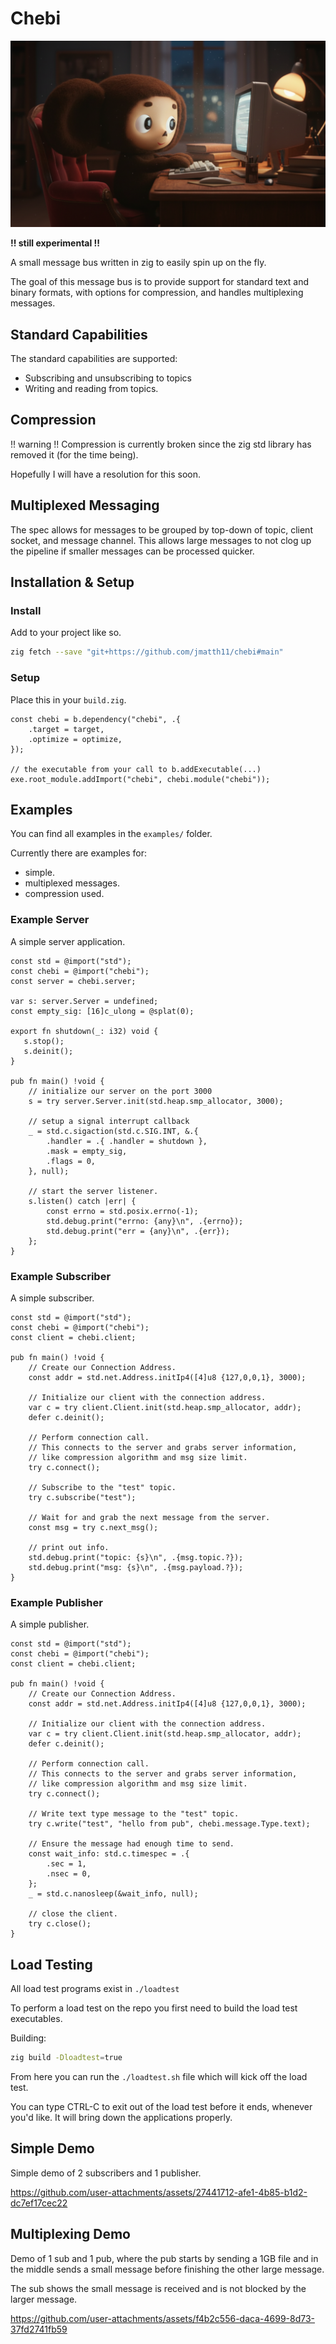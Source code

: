 # Chebi

![cheburashka typing on a computer](refs/chebi-logo.png "Chebi")

**!! still experimental !!**

A small message bus written in zig to easily spin up on the fly.

The goal of this message bus is to provide support for standard text and binary
formats, with options for compression, and handles multiplexing messages.

## Standard Capabilities

The standard capabilities are supported:
- Subscribing and unsubscribing to topics
- Writing and reading from topics.

## Compression

!! warning !!
Compression is currently broken since the
zig std library has removed it (for the time being).

Hopefully I will have a resolution for this soon.

## Multiplexed Messaging

The spec allows for messages to be grouped by top-down of topic, client socket, and message channel.
This allows large messages to not clog up the pipeline if smaller messages can be processed quicker.

## Installation & Setup

### Install

Add to your project like so.
```bash
zig fetch --save "git+https://github.com/jmatth11/chebi#main"
```

### Setup

Place this in your `build.zig`.

```zig
const chebi = b.dependency("chebi", .{
    .target = target,
    .optimize = optimize,
});

// the executable from your call to b.addExecutable(...)
exe.root_module.addImport("chebi", chebi.module("chebi"));
```

## Examples

You can find all examples in the `examples/` folder.

Currently there are examples for:

- simple.
- multiplexed messages.
- compression used.

### Example Server

A simple server application.

```zig
const std = @import("std");
const chebi = @import("chebi");
const server = chebi.server;

var s: server.Server = undefined;
const empty_sig: [16]c_ulong = @splat(0);

export fn shutdown(_: i32) void {
   s.stop();
   s.deinit();
}

pub fn main() !void {
    // initialize our server on the port 3000
    s = try server.Server.init(std.heap.smp_allocator, 3000);

    // setup a signal interrupt callback
    _ = std.c.sigaction(std.c.SIG.INT, &.{
        .handler = .{ .handler = shutdown },
        .mask = empty_sig,
        .flags = 0,
    }, null);

    // start the server listener.
    s.listen() catch |err| {
        const errno = std.posix.errno(-1);
        std.debug.print("errno: {any}\n", .{errno});
        std.debug.print("err = {any}\n", .{err});
    };
}
```

### Example Subscriber

A simple subscriber.

```zig
const std = @import("std");
const chebi = @import("chebi");
const client = chebi.client;

pub fn main() !void {
    // Create our Connection Address.
    const addr = std.net.Address.initIp4([4]u8 {127,0,0,1}, 3000);

    // Initialize our client with the connection address.
    var c = try client.Client.init(std.heap.smp_allocator, addr);
    defer c.deinit();

    // Perform connection call.
    // This connects to the server and grabs server information,
    // like compression algorithm and msg size limit.
    try c.connect();

    // Subscribe to the "test" topic.
    try c.subscribe("test");

    // Wait for and grab the next message from the server.
    const msg = try c.next_msg();

    // print out info.
    std.debug.print("topic: {s}\n", .{msg.topic.?});
    std.debug.print("msg: {s}\n", .{msg.payload.?});
}
```

### Example Publisher

A simple publisher.

```zig
const std = @import("std");
const chebi = @import("chebi");
const client = chebi.client;

pub fn main() !void {
    // Create our Connection Address.
    const addr = std.net.Address.initIp4([4]u8 {127,0,0,1}, 3000);

    // Initialize our client with the connection address.
    var c = try client.Client.init(std.heap.smp_allocator, addr);
    defer c.deinit();

    // Perform connection call.
    // This connects to the server and grabs server information,
    // like compression algorithm and msg size limit.
    try c.connect();

    // Write text type message to the "test" topic.
    try c.write("test", "hello from pub", chebi.message.Type.text);

    // Ensure the message had enough time to send.
    const wait_info: std.c.timespec = .{
        .sec = 1,
        .nsec = 0,
    };
    _ = std.c.nanosleep(&wait_info, null);

    // close the client.
    try c.close();
}
```

## Load Testing

All load test programs exist in `./loadtest`

To perform a load test on the repo you first need to build the load test executables.

Building:
```bash
zig build -Dloadtest=true
```

From here you can run the `./loadtest.sh` file which will kick off the load test.

You can type CTRL-C to exit out of the load test before it ends, whenever you'd like. It will bring
down the applications properly.

## Simple Demo

Simple demo of 2 subscribers and 1 publisher.

https://github.com/user-attachments/assets/27441712-afe1-4b85-b1d2-dc7ef17cec22

## Multiplexing Demo

Demo of 1 sub and 1 pub, where the pub starts by sending a 1GB file and in the
middle sends a small message before finishing the other large message.

The sub shows the small message is received and is not blocked by the larger
message.

https://github.com/user-attachments/assets/f4b2c556-daca-4699-8d73-37fd2741fb59
